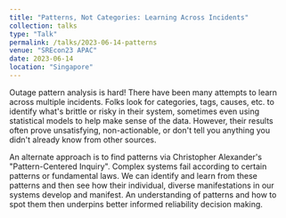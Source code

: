 ```yaml
---
title: "Patterns, Not Categories: Learning Across Incidents"
collection: talks
type: "Talk"
permalink: /talks/2023-06-14-patterns
venue: "SREcon23 APAC"
date: 2023-06-14
location: "Singapore"
---
```


Outage pattern analysis is hard! There have been many attempts to learn across multiple incidents. Folks look for categories, tags, causes, etc. to identify what's brittle or risky in their system, sometimes even using statistical models to help make sense of the data. However, their results often prove unsatisfying, non-actionable, or don't tell you anything you didn't already know from other sources.

An alternate approach is to find patterns via Christopher Alexander's "Pattern-Centered Inquiry". Complex systems fail according to certain patterns or fundamental laws. We can identify and learn from these patterns and then see how their individual, diverse manifestations in our systems develop and manifest. An understanding of patterns and how to spot them then underpins better informed reliability decision making.
